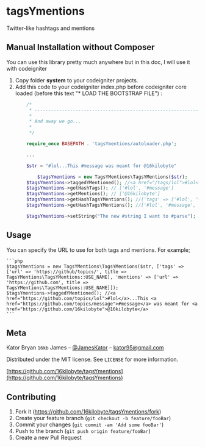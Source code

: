 # tagsYmentions
Twitter-like hashtags and mentions

## Manual Installation without Composer
You can use this library pretty much anywhere but in this doc, I will use it with codeigniter
1. Copy folder **system** to your codeigniter projects.
2. Add this code to your codeigniter index.php before codeigniter core loaded (before this text "* LOAD THE BOOTSTRAP FILE") :
    ```php
		/*
		 * --------------------------------------------------------------------
		 *
		 * And away we go...
		 *
		 */

		require_once BASEPATH . 'tagsYmentions/autoloader.php';
    
		...

		$str = "#lol...This #message was meant for @16kilobyte"

			$tagsYmentions = new TagsYMentions\TagsYMentions($str);
		$tagsYmentions->taggedYMentioned(); //<a href="/tags/lol">#lol</a>...This <a href="/tags/message">#message</a> was meant for <a href="/users/16kilobyte">@16kilobyte</a>
		$tagsYmentions->getHashTags(); // ['#lol', '#message']
		$tagsYmentions->getMentions(); // ['@16kilobyte']
		$tagsYmentions->getHashTagsYMentions(); //['tags' => ['#lol', '#message'], 'mentions' => ['@16kilobyte']]
		$tagsYmentions->getHashTagsYMentions(); //['#lol', '#message', '@16kilobyte']

		$tagsYmentions->setString("The new #string I want to #parse"); // Changes the game.
    ```
## Usage
You can specify the URL to use for both tags and mentions. For example;

    ```php
    $tagsYmentions = new TagsYMentions\TagsYMentions($str, ['tags' => ['url' => 'https://github/topics/', title => TagsYMentions\TagsYMentions::USE_NAME], 'mentions' => ['url' => 'https://github.com', title => TagsYMentions\TagsYMentions::USE_NAME]]);
    $tagsYmentions->taggedYMentioned(); //<a href="https://github.com/topics/lol">#lol</a>...This <a href="https://github.com/topics/message">#message</a> was meant for <a href="https://github.com/16kilobyte">@16kilobyte</a>
    ```

## Meta

Kator Bryan `16kb` James – [@JamesKator](https://twitter.com/JamesKator) – kator95@gmail.com

Distributed under the MIT license. See ``LICENSE`` for more information.

[https://github.com/16kilobyte/tagsYmentions](https://github.com/16kilobyte/tagsYmentions)

## Contributing

1. Fork it (<https://github.com/16kilobyte/tagsYmentions/fork>)
2. Create your feature branch (`git checkout -b feature/fooBar`)
3. Commit your changes (`git commit -am 'Add some fooBar'`)
4. Push to the branch (`git push origin feature/fooBar`)
5. Create a new Pull Request
